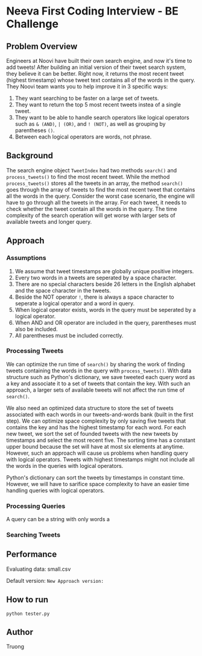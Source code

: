 # Neeva First Coding Interview - BE Challenge

## Problem Overview

Engineers at Noovi have built their own search engine, and now it's time to add tweets! After building an initial version of their tweet search system, they believe it can be better. Right now, it returns the most recent tweet (highest timestamp) whose tweet text contains all of the words in the query. They Noovi team wants you to help improve it in 3 specific ways:

1. They want searching to be faster on a large set of tweets.
2. They want to return the top 5 most recent tweets instea of a single tweet.
3. They want to be able to handle search operators like logical operators such as `& (AND)`, `| (OR)`, and `! (NOT)`, as well as grouping by parentheses `()`.
4. Between each logical operators are words, not phrase.

## Background

The search engine object `TweetIndex` had two methods `search()` and `process_tweets()` to find the most recent tweet. While the method `process_tweets()` stores all the tweets in an array, the method `search()` goes through the array of tweets to find the most recent tweet that contains all the words in the query. Consider the worst case scenario, the engine will have to go through all the tweets in the array. For each tweet, it needs to check whether the tweet contain all the words in the query. The time complexity of the search operation will get worse with larger sets of available tweets and longer query. 

## Approach

### Assumptions

1. We assume that tweet timestamps are globally unique positive integers.
2. Every two words in a tweets are seperated by a space character.
3. There are no special characters beside 26 letters in the English alphabet and the space character in the tweets.
4. Beside the NOT operator `!`, there is always a space character to seperate a logical operator and a word in query.
5. When logical operator exists, words in the query must be seperated by a
logical operator.
6. When AND and OR operator are included in the query, parentheses must also be included.
7. All parentheses must be included correctly.

### Processing Tweets

We can optimize the run time of `search()` by sharing the work of finding tweets containing the words in the query with `process_tweets()`. With data structure such as Python's dictionary, we save tweeted each query word as a key and associate it to a set of tweets that contain the key. With such an approach, a larger sets of available tweets will not affect the run time of `search()`.

We also need an optimized data structure to store the set of tweets associated with each words in our tweets-and-words bank (built in the first step). We can optimize space complexity by only saving five tweets that contains the key and has the highest timestamp for each word. For each new tweet, we sort the set of founded tweets with the new tweets by timestamps and select the most recent five. The sorting time has a constant upper bound because the set will have at most six elements at anytime. However, such an approach will cause us problems when handling query with logical operators. Tweets with highest timestamps might not include all the words in the queries with logical operators. 

Python's dictionary can sort the tweets by timestamps in constant time. However, we will have to sarifice space complexity to have an easier time handling queries with logical operators. 

### Processing Queries

A query can be a string with only words a

### Searching Tweets


## Performance

Evaluating data: small.csv

Default version:
``
New Approach version:
``

## How to run

`
python tester.py
`

## Author

Truong
